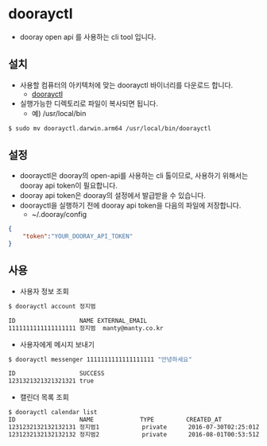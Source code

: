 # doorayctl
* dooray open api 를 사용하는 cli tool 입니다.

## 설치
* 사용할 컴퓨터의 아키텍처에 맞는 doorayctl 바이너리를 다운로드 합니다.
  * [doorayctl](https://github.com/dooray-go/doorayctl/releases)
* 실행가능한 디렉토리로 파일이 복사되면 됩니다.
  * 예) /usr/local/bin
```bash
$ sudo mv doorayctl.darwin.arm64 /usr/local/bin/doorayctl

```
## 설정
* doorayctl은 dooray의 open-api를 사용하는 cli 톨이므로, 사용하기 위해서는 dooray api token이 필요합니다.
* dooray api token은 dooray의 설정에서 발급받을 수 있습니다.
* doorayctl을 실행하기 전에 dooray api token을 다음의 파일에 저장합니다. 
    * ~/.dooray/config
```json
{
    "token":"YOUR_DOORAY_API_TOKEN"
}
```     

## 사용
* 사용자 정보 조회
```bash
$ doorayctl account 정지범

ID                  NAME EXTERNAL_EMAIL
1111111111111111111 정지범  manty@manty.co.kr
```

* 사용자에게 메시지 보내기
```bash
$ doorayctl messenger 1111111111111111111 "안녕하세요"

ID                  SUCCESS
1231321321321321321 true

```

* 캘린더 목록 조회
```bash
$ doorayctl calendar list
ID                  NAME             TYPE         CREATED_AT           OWNER
1231232132132132131 정지범1            private      2016-07-30T02:25:01Z 1111111111111111111
1231232132132132132 정지범2            private      2016-08-01T00:53:51Z 1111111111111111111
```